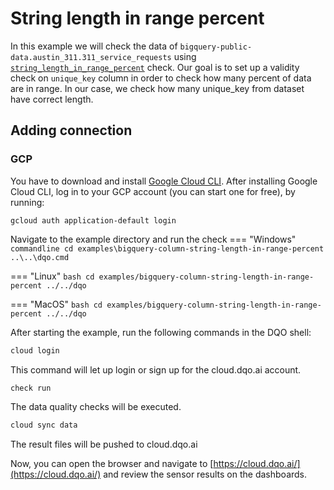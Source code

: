 # String length in range percent

In this example we will check the data of `bigquery-public-data.austin_311.311_service_requests` using
[`string_length_in_range_percent`](../../../check_reference/validity/string_length_in_range_percent/string_length_in_range_percent.md) check.
Our goal is to set up a validity check on `unique_key` column in order to check how many percent of data are in range.
In our case, we check how many unique_key from dataset have correct length.

## Adding connection
### GCP
You have to download and install [Google Cloud CLI](https://cloud.google.com/sdk/docs/install).
After installing Google Cloud CLI, log in to your GCP account (you can start one for free), by running:

```commandline
gcloud auth application-default login
```

Navigate to the example directory and run the check
=== "Windows"
    ```commandline
    cd examples\bigquery-column-string-length-in-range-percent
    ..\..\dqo.cmd
    ```

=== "Linux"
    ```bash
    cd examples/bigquery-column-string-length-in-range-percent
    ../../dqo
    ```

=== "MacOS"
    ```bash
    cd examples/bigquery-column-string-length-in-range-percent
    ../../dqo
    ```

After starting the example, run the following commands in the DQO shell:
```bash
cloud login
```
This command will let up login or sign up for the cloud.dqo.ai account.

```bash
check run
```
The data quality checks will be executed.
```bash
cloud sync data
```

The result files will be pushed to cloud.dqo.ai

Now, you can open the browser and navigate to [https://cloud.dqo.ai/](https://cloud.dqo.ai/)
and review the sensor results on the dashboards.